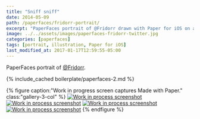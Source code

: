 ```yaml
---
title: "Sniff sniff"
date: 2014-05-09
path: /paperfaces/fridorr-portrait/
excerpt: "PaperFaces portrait of @Fridorr drawn with Paper for iOS on an iPad."
image: ../../assets/images/paperfaces-fridorr-twitter.jpg
categories: [paperfaces]
tags: [portrait, illustration, Paper for iOS]
last_modified_at: 2017-01-17T12:59:55-05:00
---
```


PaperFaces portrait of [@Fridorr](https://twitter.com/Fridorr).

{% include_cached boilerplate/paperfaces-2.md %}

{% figure caption:"Work in progress screen captures Made with Paper." class:"gallery-3-col" %}
[![Work in process screenshot](../../assets/images/paperfaces-fridorr-process-1-600.jpg)](../../assets/images/paperfaces-fridorr-process-1-lg.jpg) [![Work in process screenshot](../../assets/images/paperfaces-fridorr-process-2-600.jpg)](../../assets/images/paperfaces-fridorr-process-2-lg.jpg) [![Work in process screenshot](../../assets/images/paperfaces-fridorr-process-3-600.jpg)](../../assets/images/paperfaces-fridorr-process-3-lg.jpg) [![Work in process screenshot](../../assets/images/paperfaces-fridorr-process-4-600.jpg)](../../assets/images/paperfaces-fridorr-process-4-lg.jpg)
{% endfigure %}
